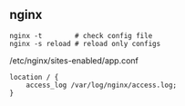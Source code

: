nginx
-

````
nginx -t        # check config file
nginx -s reload # reload only configs
````

/etc/nginx/sites-enabled/app.conf
````
location / {
    access_log /var/log/nginx/access.log;
}
````
